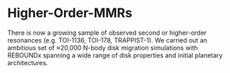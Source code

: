 # Higher-Order-MMRs
There is now a growing sample of observed second or higher-order resonances (e.g. TOI-1136, TOI-178, TRAPPIST-1). We carried out an ambitious set of $\approx$20,000 N-body disk migration simulations with REBOUNDx spanning a wide range of disk properties and initial planetary architectures. 
